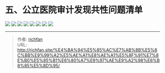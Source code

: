 # 五、公立医院审计发现共性问题清单

![](https://jsd.cdn.zzko.cn/gh/richffan/img@main/audit/审计发现共性问题清单/五-公立医院审计发现共性问题清单/公立医院审计发现共性问题清单_页面_049.webp)
![](https://jsd.cdn.zzko.cn/gh/richffan/img@main/audit/审计发现共性问题清单/五-公立医院审计发现共性问题清单/公立医院审计发现共性问题清单_页面_050.webp)
![](https://jsd.cdn.zzko.cn/gh/richffan/img@main/audit/审计发现共性问题清单/五-公立医院审计发现共性问题清单/公立医院审计发现共性问题清单_页面_051.webp)
![](https://jsd.cdn.zzko.cn/gh/richffan/img@main/audit/审计发现共性问题清单/五-公立医院审计发现共性问题清单/公立医院审计发现共性问题清单_页面_052.webp)
![](https://jsd.cdn.zzko.cn/gh/richffan/img@main/audit/审计发现共性问题清单/五-公立医院审计发现共性问题清单/公立医院审计发现共性问题清单_页面_053.webp)
![](https://jsd.cdn.zzko.cn/gh/richffan/img@main/audit/审计发现共性问题清单/五-公立医院审计发现共性问题清单/公立医院审计发现共性问题清单_页面_054.webp)
![](https://jsd.cdn.zzko.cn/gh/richffan/img@main/audit/审计发现共性问题清单/五-公立医院审计发现共性问题清单/公立医院审计发现共性问题清单_页面_055.webp)
![](https://jsd.cdn.zzko.cn/gh/richffan/img@main/audit/审计发现共性问题清单/五-公立医院审计发现共性问题清单/公立医院审计发现共性问题清单_页面_056.webp)


---

> 作者: [richfan](https://richfan.site/)  
> URL: http://richfan.site/%E4%BA%94%E5%85%AC%E7%AB%8B%E5%8C%BB%E9%99%A2%E5%AE%A1%E8%AE%A1%E5%8F%91%E7%8E%B0%E5%85%B1%E6%80%A7%E9%97%AE%E9%A2%98%E6%B8%85%E5%8D%95/  

